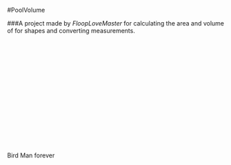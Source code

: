 #PoolVolume

###A project made by _FloopLoveMaster_ for calculating the area and volume of for shapes and converting measurements.
\
\
\
\
\
\
\
\
\
\
\
\
\
\
\
\
\
Bird Man forever